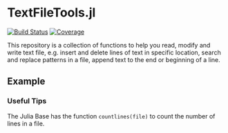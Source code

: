# TextFileTools.jl

[![Build Status](https://github.com/davibarreira/TextFileTools.jl/workflows/CI/badge.svg)](https://github.com/davibarreira/TextFileTools.jl/actions)
[![Coverage](https://codecov.io/gh/davibarreira/TextFileTools.jl/branch/main/graph/badge.svg)](https://codecov.io/gh/davibarreira/TextFileTools.jl)

This repository is a collection of functions to help you read, modify and write text file, e.g.
insert and delete lines of text in specific location, search and replace patterns in a file,
append text to the end or beginning of a line.

## Example

### Useful Tips

The Julia Base has the function `countlines(file)` to count the number
of lines in a file.
